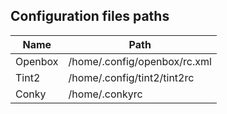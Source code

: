 Configuration files paths
-------------------------
| Name | Path |
| ---- | ---- |
| Openbox | /home/.config/openbox/rc.xml |
| Tint2 | /home/.config/tint2/tint2rc |
| Conky | /home/.conkyrc |
